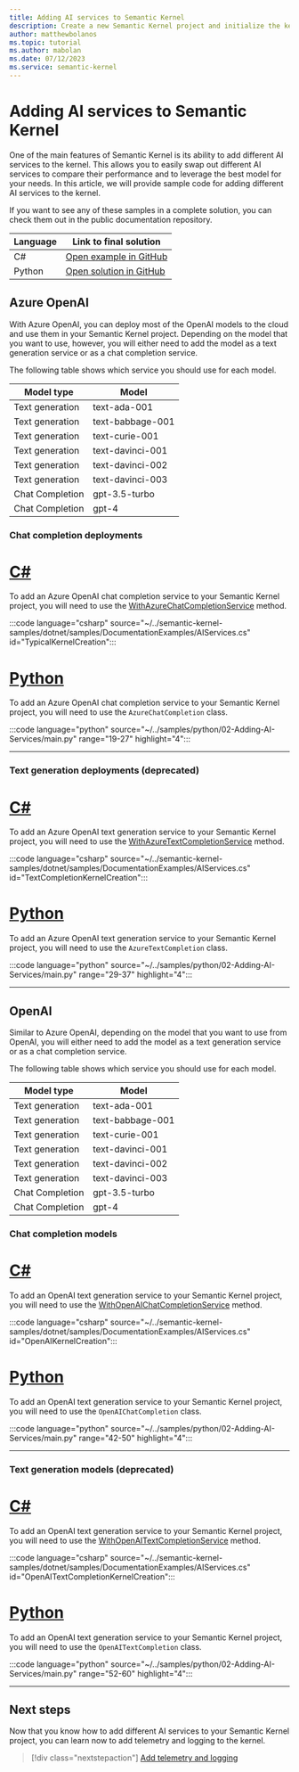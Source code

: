 ```yaml
---
title: Adding AI services to Semantic Kernel
description: Create a new Semantic Kernel project and initialize the kernel.
author: matthewbolanos
ms.topic: tutorial
ms.author: mabolan
ms.date: 07/12/2023
ms.service: semantic-kernel
---
```


# Adding AI services to Semantic Kernel

One of the main features of Semantic Kernel is its ability to add different AI services to the kernel. This allows you to easily swap out different AI services to compare their performance and to leverage the best model for your needs. In this article, we will provide sample code for adding different AI services to the kernel.

If you want to see any of these samples in a complete solution, you can check them out in the public documentation repository.

| Language  | Link to final solution |
| --- | --- |
| C# | [Open example in GitHub](https://github.com/microsoft/semantic-kernel/blob/main/dotnet/samples/DocumentationExamples/AIServices.cs) |
| Python | [Open solution in GitHub](https://github.com/MicrosoftDocs/semantic-kernel-docs/tree/main/samples/python/02-Adding-AI-Services) |

## Azure OpenAI
With Azure OpenAI, you can deploy most of the OpenAI models to the cloud and use them in your Semantic Kernel project. Depending on the model that you want to use, however, you will either need to add the model as a text generation service or as a chat completion service.

The following table shows which service you should use for each model.

| Model type      | Model            |
| --------------- | ---------------- |
| Text generation | text-ada-001     |
| Text generation | text-babbage-001 |
| Text generation | text-curie-001   |
| Text generation | text-davinci-001 |
| Text generation | text-davinci-002 |
| Text generation | text-davinci-003 |
| Chat Completion | gpt-3.5-turbo    |
| Chat Completion | gpt-4            |

### Chat completion deployments

# [C#](#tab/Csharp)
To add an Azure OpenAI chat completion service to your Semantic Kernel project, you will need to use the [WithAzureChatCompletionService](/dotnet/api/microsoft.semantickernel.openaikernelbuilderextensions.withazurechatcompletionservice) method.

:::code language="csharp" source="~/../semantic-kernel-samples/dotnet/samples/DocumentationExamples/AIServices.cs" id="TypicalKernelCreation":::

# [Python](#tab/python)
To add an Azure OpenAI chat completion service to your Semantic Kernel project, you will need to use the `AzureChatCompletion` class.

:::code language="python" source="~/../samples/python/02-Adding-AI-Services/main.py" range="19-27" highlight="4":::

---

### Text generation deployments (deprecated)

# [C#](#tab/Csharp)
To add an Azure OpenAI text generation service to your Semantic Kernel project, you will need to use the [WithAzureTextCompletionService](/dotnet/api/microsoft.semantickernel.openaikernelbuilderextensions.withazuretextcompletionservice) method.

:::code language="csharp" source="~/../semantic-kernel-samples/dotnet/samples/DocumentationExamples/AIServices.cs" id="TextCompletionKernelCreation":::

# [Python](#tab/python)
To add an Azure OpenAI text generation service to your Semantic Kernel project, you will need to use the `AzureTextCompletion` class.

:::code language="python" source="~/../samples/python/02-Adding-AI-Services/main.py" range="29-37" highlight="4":::

---

## OpenAI
Similar to Azure OpenAI, depending on the model that you want to use from OpenAI, you will either need to add the model as a text generation service or as a chat completion service.

The following table shows which service you should use for each model.

| Model type      | Model            |
| --------------- | ---------------- |
| Text generation | text-ada-001     |
| Text generation | text-babbage-001 |
| Text generation | text-curie-001   |
| Text generation | text-davinci-001 |
| Text generation | text-davinci-002 |
| Text generation | text-davinci-003 |
| Chat Completion | gpt-3.5-turbo    |
| Chat Completion | gpt-4            |

### Chat completion models

# [C#](#tab/Csharp)
To add an OpenAI text generation service to your Semantic Kernel project, you will need to use the [WithOpenAIChatCompletionService](/dotnet/api/microsoft.semantickernel.openaikernelbuilderextensions.withopenaichatcompletionservice) method.

:::code language="csharp" source="~/../semantic-kernel-samples/dotnet/samples/DocumentationExamples/AIServices.cs" id="OpenAIKernelCreation":::

# [Python](#tab/python)
To add an OpenAI text generation service to your Semantic Kernel project, you will need to use the `OpenAIChatCompletion` class.

:::code language="python" source="~/../samples/python/02-Adding-AI-Services/main.py" range="42-50" highlight="4":::

---

### Text generation models (deprecated)

# [C#](#tab/Csharp)
To add an OpenAI text generation service to your Semantic Kernel project, you will need to use the [WithOpenAITextCompletionService](/dotnet/api/microsoft.semantickernel.openaikernelbuilderextensions.withopenaitextcompletionservice) method.

:::code language="csharp" source="~/../semantic-kernel-samples/dotnet/samples/DocumentationExamples/AIServices.cs" id="OpenAITextCompletionKernelCreation":::

# [Python](#tab/python)
To add an OpenAI text generation service to your Semantic Kernel project, you will need to use the `OpenAITextCompletion` class.

:::code language="python" source="~/../samples/python/02-Adding-AI-Services/main.py" range="52-60" highlight="4":::

---

## Next steps
Now that you know how to add different AI services to your Semantic Kernel project, you can learn now to add telemetry and logging to the kernel.

> [!div class="nextstepaction"]
> [Add telemetry and logging](https://devblogs.microsoft.com/semantic-kernel/unlock-the-power-of-telemetry-in-semantic-kernel-sdk)